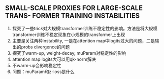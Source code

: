 ## SMALL-SCALE PROXIES FOR LARGE-SCALE TRANS- FORMER TRAINING INSTABILITIES
1. 探究了一些trick对大规模transformer训练不稳定性的影响。方法是将大规模transformer训练不稳定现象在小规模的transformer上出现
2. 主要是关注两种instability, 一是在attention map中logits过大的问题，二是输出的probs divergence的问题
3. 探究了warm-up, weight-decay, muParam对稳定性的影响
4. attention map logits大可以用qk-norm解决
5. 不warm-up会影响稳定性
6. 问题：muParam和z-loss是什么 